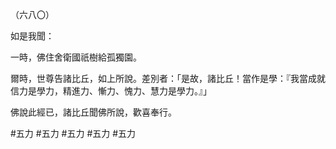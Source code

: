 （六八〇）

如是我聞：

一時，佛住舍衛國祇樹給孤獨園。

爾時，世尊告諸比丘，如上所說。差別者：「是故，諸比丘！當作是學：『我當成就信力是學力，精進力、慚力、愧力、慧力是學力。』」

佛說此經已，諸比丘聞佛所說，歡喜奉行。



#五力
#五力
#五力
#五力
#五力
